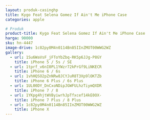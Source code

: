 ```yaml
---
layout: produk-casinghp
title: Kygo Feat Selena Gomez If Ain't Me iPhone Case
categories: apple

# Produk
product-title: Kygo Feat Selena Gomez If Ain't Me iPhone Case
harga: 90000
sku: hn-4447
image-drive: 1c82py0M4n0114Bn85IInZMOT00WWG2WZ
gallery:
  - url: 1Su6WaVsF_jFToYbZbq-RK5p6JJg-P8GY
    title: iPhone 5 / 5s / SE
  - url: 1tprf_v6nI0PL1YWzr72kPrGf9LiNKECR
    title: iPhone 6 / 6s
  - url: 1vhHQSO2pZnNRw8JCYJuR8T3Xp9lOKTZb
    title: iPhone 6 Plus / 6s Plus
  - url: 1UL00DY_DnCxoNDipJGWFULhzTiymQXDR
    title: iPhone 7 / 8
  - url: 1YKpg4hjtWVByiwrhJpTfxcef14kE0OX-
    title: iPhone 7 Plus / 8 Plus
  - url: 1c82py0M4n0114Bn85IInZMOT00WWG2WZ
    title: iPhone X
---
```

